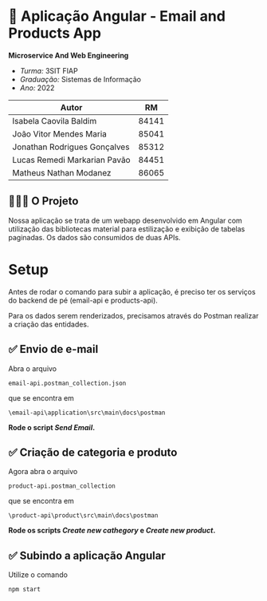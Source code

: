# 🦅 **Aplicação Angular - Email and Products App**

**Microservice And Web Engineering**

* *Turma:* 3SIT FIAP
* *Graduação:* Sistemas de Informação
* *Ano:* 2022

| Autor               | RM                                                |
| ----------------- | ---------------------------------------------------------------- |
| Isabela Caovila Baldim        | 84141 |
| João Vitor Mendes Maria       | 85041 |
| Jonathan Rodrigues Gonçalves  | 85312 |
| Lucas Remedi Markarian Pavão  | 84451 |
| Matheus Nathan Modanez        | 86065 |

## 👨🏻‍💻 O Projeto

Nossa aplicação se trata de um webapp desenvolvido em Angular com utilização das bibliotecas material para estilização e exibição de tabelas paginadas. Os dados são consumidos de duas APIs.

# Setup

Antes de rodar o comando para subir a aplicação, é preciso ter os serviços do backend de pé (email-api e products-api).


Para os dados serem renderizados, precisamos através do Postman realizar a criação das entidades.

✅ Envio de e-mail
------------------------------------------------------------------------
Abra o arquivo 
``` 
email-api.postman_collection.json
``` 
que se encontra em
``` 
\email-api\application\src\main\docs\postman 
```
**Rode o script *Send Email*.**

✅ Criação de categoria e produto
------------------------------------------------------------------------
Agora abra o arquivo 
``` 
product-api.postman_collection
``` 
que se encontra em
``` 
\product-api\product\src\main\docs\postman
```
**Rode os scripts *Create new cathegory* e *Create new product*.**

✅ Subindo a aplicação Angular
------------------------------------------------------------------------
Utilize o comando
```
npm start
```
